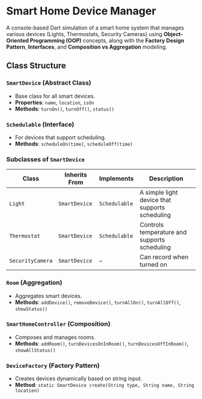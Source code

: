 # Smart Home Device Manager

A console-based Dart simulation of a smart home system that manages various devices (Lights, Thermostats, Security Cameras) using **Object-Oriented Programming (OOP)** concepts, along with the **Factory Design Pattern**, **Interfaces**, and **Composition vs Aggregation** modeling.

## Class Structure

### `SmartDevice` (Abstract Class)
- Base class for all smart devices.
- **Properties**: `name`, `location`, `isOn`
- **Methods**: `turnOn()`, `turnOff()`, `status()`

### `Schedulable` (Interface)
- For devices that support scheduling.
- **Methods**: `scheduleOn(time)`, `scheduleOff(time)`

### Subclasses of `SmartDevice`

| Class           | Inherits From | Implements     | Description                                    |
|----------------|----------------|----------------|------------------------------------------------|
| `Light`         | `SmartDevice`  | `Schedulable`  | A simple light device that supports scheduling |
| `Thermostat`    | `SmartDevice`  | `Schedulable`  | Controls temperature and supports scheduling   |
| `SecurityCamera`| `SmartDevice`  | –              | Can record when turned on                      |

### `Room` (Aggregation)
- Aggregates smart devices.
- **Methods**: `addDevice()`, `removeDevice()`, `turnAllOn()`, `turnAllOff()`, `showStatus()`

### `SmartHomeController` (Composition)
- Composes and manages rooms.
- **Methods**: `addRoom()`, `turnDevicesOnInRoom()`, `turnDevicesOffInRoom()`, `showAllStatus()`

### `DeviceFactory` (Factory Pattern)
- Creates devices dynamically based on string input.
- **Method**: `static SmartDevice create(String type, String name, String location)`
